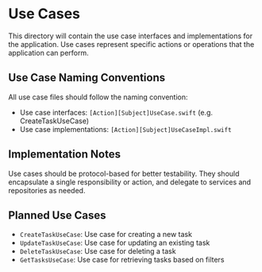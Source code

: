 # Use Cases

This directory will contain the use case interfaces and implementations for the application. Use cases represent specific actions or operations that the application can perform.

## Use Case Naming Conventions

All use case files should follow the naming convention:
- Use case interfaces: `[Action][Subject]UseCase.swift` (e.g. CreateTaskUseCase)
- Use case implementations: `[Action][Subject]UseCaseImpl.swift`

## Implementation Notes

Use cases should be protocol-based for better testability. They should encapsulate a single responsibility or action, and delegate to services and repositories as needed.

## Planned Use Cases

- `CreateTaskUseCase`: Use case for creating a new task
- `UpdateTaskUseCase`: Use case for updating an existing task
- `DeleteTaskUseCase`: Use case for deleting a task
- `GetTasksUseCase`: Use case for retrieving tasks based on filters
